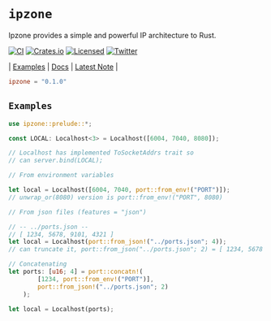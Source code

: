 # **`ipzone`**

Ipzone provides a simple and powerful IP architecture to Rust.

[![CI][ci-badge]][ci-url]
[![Crates.io][crates-badge]][crates-url]
[![Licensed][license-badge]][license-url]
[![Twitter][twitter-badge]][twitter-url]

[ci-badge]: https://github.com/just-do-halee/ipzone/actions/workflows/ci.yml/badge.svg
[crates-badge]: https://img.shields.io/crates/v/ipzone.svg?labelColor=383636
[license-badge]: https://img.shields.io/crates/l/ipzone?labelColor=383636
[twitter-badge]: https://img.shields.io/twitter/follow/do_halee?style=flat&logo=twitter&color=4a4646&labelColor=333131&label=just-do-halee
[ci-url]: https://github.com/just-do-halee/ipzone/actions
[twitter-url]: https://twitter.com/do_halee
[crates-url]: https://crates.io/crates/ipzone
[license-url]: https://github.com/just-do-halee/ipzone

| [Examples](./examples/) | [Docs](https://docs.rs/ipzone) | [Latest Note](./CHANGELOG.md) |

```toml
ipzone = "0.1.0"
```

## **`Examples`**

```rust
use ipzone::prelude::*;

const LOCAL: Localhost<3> = Localhost([6004, 7040, 8080]);

// Localhost has implemented ToSocketAddrs trait so
// can server.bind(LOCAL);
```

```rust
// From environment variables

let local = Localhost([6004, 7040, port::from_env!("PORT")]);
// unwrap_or(8080) version is port::from_env!("PORT", 8080)
```

```rust
// From json files (features = "json")

// -- ../ports.json --
// [ 1234, 5678, 9101, 4321 ]
let local = Localhost(port::from_json!("../ports.json"; 4));
// can truncate it, port::from_json("../ports.json"; 2) = [ 1234, 5678 ]
```

```rust
// Concatenating
let ports: [u16; 4] = port::concatn!(
        [1234, port::from_env!("PORT")],
        port::from_json!("../ports.json"; 2)
    );

let local = Localhost(ports);
```

